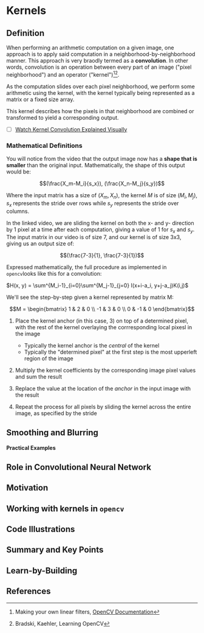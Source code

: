 # Kernels
## Definition
When performing an arithmetic computation on a given image, one approach is to apply said computation in a neighborhood-by-neighborhood manner. This approach is very braodly termed as a **convolution**. In other words, convolution is an operation between every part of an image ("pixel neighborhood") and an operator ("kernel")[^1][^2].

As the computation slides over each pixel neighborhood, we perform some arithmetic using the kernel, with the kernel typically being represented as a matrix or a fixed size array. 

This kernel describes how the pixels in that neighborhood are combined or transformed to yield a corresponding output.

- [ ] [Watch Kernel Convolution Explained Visually](#)

### Mathematical Definitions
You will notice from the video that the output image now has a **shape that is smaller** than the original input. Mathematically, the shape of this output would be:

$$(\frac{X_m-M_i}{s_x}), (\frac{X_n-M_j}{s_y})$$

Where the input matrix has a size of $(X_m, X_n)$, the kernel $M$ is of size $(M_i, M_j)$, $s_x$ represents the stride over rows while $s_y$ represents the stride over columns. 

In the linked video, we are sliding the kernel on both the x- and y- direction by 1 pixel at a time after each computation, giving a value of 1 for $s_x$ and $s_y$. The input matrix in our video is of size 7, and our kernel is of size 3x3, giving us an output size of:

$$(\frac{7-3}{1}, \frac{7-3}{1})$$

Expressed mathematically, the full procedure as implemented in `opencv`looks like this for a convolution:

$H(x, y) = \sum^{M_i-1}_{i=0}\sum^{M_j-1}_{j=0} I(x+i-a_i, y+j-a_j)K(i,j)$

We'll see the step-by-step given a kernel represented by matrix M:

$$M = \begin{bmatrix} 1 & 2 & 0 \\ -1 & 3 & 0 \\ 0 & -1 & 0  \end{bmatrix}$$

1. Place the kernel anchor (in this case, $3$) on top of a determined pixel, with the rest of the kernel overlaying the corrresponding local pixesl in the image
    - Typically the kernel anchor is the _central_ of the kernel
    - Typically the "determined pixel" at the first step is the most upperleft region of the image

2. Multiply the kernel coefficients by the corresponding image pixel values and sum the result  

3. Replace the value at the location of the _anchor_ in the input image with the result

4. Repeat the process for all pixels by sliding the kernel across the entire image, as specified by the stride

## Smoothing and Blurring


#### Practical Examples

## Role in Convolutional Neural Network

## Motivation

## Working with kernels in `opencv`


## Code Illustrations


## Summary and Key Points


## Learn-by-Building


## References
[^1]: Making your own linear filters, [OpenCV Documentation](https://docs.opencv.org/2.4/doc/tutorials/imgproc/imgtrans/filter_2d/filter_2d.html)

[^2]: Bradski, Kaehler, Learning OpenCV